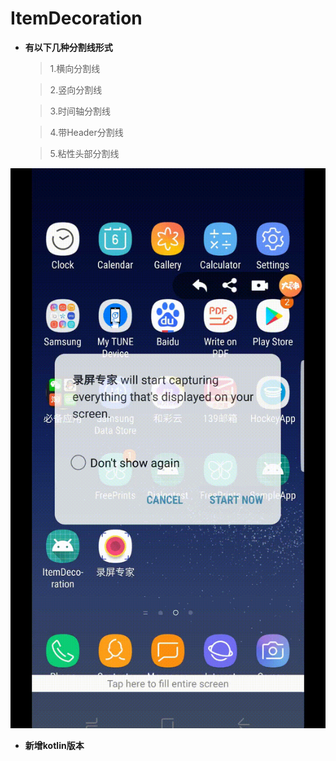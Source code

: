 # ItemDecoration

* __有以下几种分割线形式__


  > 1.横向分割线

  > 2.竖向分割线

  > 3.时间轴分割线

  > 4.带Header分割线

  > 5.粘性头部分割线

![image](https://github.com/kaershushu/ItemDecoration/blob/9adeb16d92e3965464266dc4bc1fa7fb63a383d8/desktop.gif)

* __新增kotlin版本__
